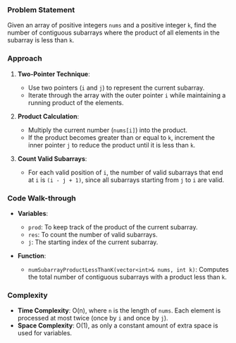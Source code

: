 ### Problem Statement
Given an array of positive integers `nums` and a positive integer `k`, find the number of contiguous subarrays where the product of all elements in the subarray is less than `k`.

### Approach
1. **Two-Pointer Technique**:
   - Use two pointers (`i` and `j`) to represent the current subarray.
   - Iterate through the array with the outer pointer `i` while maintaining a running product of the elements.

2. **Product Calculation**:
   - Multiply the current number (`nums[i]`) into the product.
   - If the product becomes greater than or equal to `k`, increment the inner pointer `j` to reduce the product until it is less than `k`.

3. **Count Valid Subarrays**:
   - For each valid position of `i`, the number of valid subarrays that end at `i` is `(i - j + 1)`, since all subarrays starting from `j` to `i` are valid.

### Code Walk-through
- **Variables**:
  - `prod`: To keep track of the product of the current subarray.
  - `res`: To count the number of valid subarrays.
  - `j`: The starting index of the current subarray.

- **Function**:
  - `numSubarrayProductLessThanK(vector<int>& nums, int k)`: Computes the total number of contiguous subarrays with a product less than `k`.

### Complexity
- **Time Complexity**: O(n), where `n` is the length of `nums`. Each element is processed at most twice (once by `i` and once by `j`).
- **Space Complexity**: O(1), as only a constant amount of extra space is used for variables.
